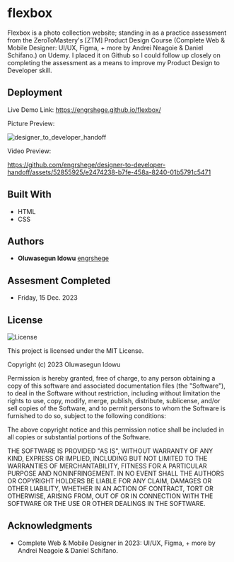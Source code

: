# flexbox
Flexbox is a photo collection website; standing in as a practice assessment from the ZeroToMastery's [ZTM] Product Design Course (Complete Web & Mobile Designer: UI/UX, Figma, + more by Andrei Neagoie & Daniel Schifano.) on Udemy. I placed it on Github so I could follow up closely on completing the assessment as a means to improve my Product Design to Developer skill.


## Deployment

Live Demo Link: 
https://engrshege.github.io/flexbox/

Picture Preview:

![designer_to_developer_handoff](./img/live_capture.png)

Video Preview:

https://github.com/engrshege/designer-to-developer-handoff/assets/52855925/e2474238-b7fe-458a-8240-01b5791c5471



## Built With

  * HTML
  * CSS


## Authors

  - **Oluwasegun Idowu**
    [engrshege](https://github.com/engrshege/)
    
    
## Assesment Completed

  * Friday, 15 Dec. 2023


## License

![License](https://img.shields.io/badge/license-MIT%20License-blue.svg)

This project is licensed under the MIT License.

Copyright (c) 2023 Oluwasegun Idowu

Permission is hereby granted, free of charge, to any person obtaining a copy
of this software and associated documentation files (the "Software"), to deal
in the Software without restriction, including without limitation the rights
to use, copy, modify, merge, publish, distribute, sublicense, and/or sell
copies of the Software, and to permit persons to whom the Software is
furnished to do so, subject to the following conditions:

The above copyright notice and this permission notice shall be included in all
copies or substantial portions of the Software.

THE SOFTWARE IS PROVIDED "AS IS", WITHOUT WARRANTY OF ANY KIND, EXPRESS OR
IMPLIED, INCLUDING BUT NOT LIMITED TO THE WARRANTIES OF MERCHANTABILITY,
FITNESS FOR A PARTICULAR PURPOSE AND NONINFRINGEMENT. IN NO EVENT SHALL THE
AUTHORS OR COPYRIGHT HOLDERS BE LIABLE FOR ANY CLAIM, DAMAGES OR OTHER
LIABILITY, WHETHER IN AN ACTION OF CONTRACT, TORT OR OTHERWISE, ARISING FROM,
OUT OF OR IN CONNECTION WITH THE SOFTWARE OR THE USE OR OTHER DEALINGS IN THE
SOFTWARE.

## Acknowledgments

  * Complete Web & Mobile Designer in 2023: UI/UX, Figma, + more by Andrei Neagoie & Daniel Schifano.

